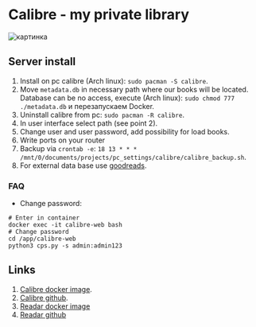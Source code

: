 # Calibre - my private library
![картинка](./img/main.png)

## Server install 
1. Install on pc calibre (Arch linux): `sudo pacman -S calibre`.
1. Move `metadata.db` in necessary path where our books will be located. Database can be no access, execute (Arch linux): `sudo chmod 777 ./metadata.db` и перезапускаем Docker. 
1. Uninstall calibre from pc: `sudo pacman -R calibre`.
1. In user interface select path (see point 2). 
1. Change user and user password, add possibility for load books.
1. Write ports on your router  
1. Backup via `crontab -e`: `18 13 * * * /mnt/0/documents/projects/pc_settings/calibre/calibre_backup.sh`. 
1. For external data base use [goodreads](https://www.goodreads.com).

### FAQ
* Change password: 
```
# Enter in container
docker exec -it calibre-web bash
# Change password
cd /app/calibre-web
python3 cps.py -s admin:admin123
```

## Links 
1. [Calibre docker image](https://docs.linuxserver.io/images/docker-calibre-web).
1. [Calibre github](https://github.com/janeczku/calibre-web).
1. [Readar docker image](https://hub.docker.com/r/hotio/readarr)
1. [Readar github](https://github.com/hotio/readarr)
